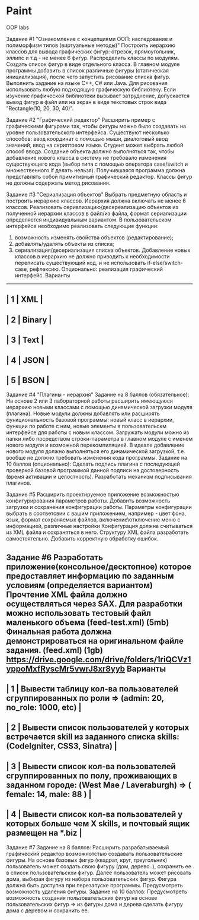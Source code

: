 # Paint
OOP labs

Задание #1
"Ознакомление с концепциями ООП: наследование и полиморфизм типов (виртуальные методы)"
Построить иерархию классов для вывода графических фигур: отрезок, прямоугольник, эллипс и т.д - не менее 6 фигур. Распределить классы по модулям. Создать список фигур в виде отдельного класса. В главном модуле программы добавить в список различные фигуры (статическая инициализация), после чего запустить рисование списка фигур. Выполнить задание на языке C++, C# или Java. Для рисования использовать любую подходящую графическую библиотеку. 
Если изучение графической библиотеки вызывает затруднение, допускается вывод фигур в файл или на экран в виде текстовых строк вида "Rectangle(10, 20, 30, 40)".

Задание #2
"Графический редактор"
Расширить пример с графическими фигурами так, чтобы фигуры можно было создавать на уровне пользовательского интерфейса. Существуют несколько способов: ввод координат с помощью мыши, диалоговый ввод значений, ввод на скриптовом языке. Студент может выбрать любой способ ввода. Создание объекта должно выполняться так, чтобы добавление нового класса в систему не требовало изменения существующего кода (выбор типа с помощью оператора case/switch и множественного if делать нельзя). Получившаяся программа должна представлять собой примитивный графический редактор.
Классы фигур не должны содержать метод рисования.

Задание #3
"Сериализация объектов"
Выбрать предметную область и построить иерархию классов. Иерархия должна включать не менее 6 классов.
Реализовать сериализацию/десереализацию объектов из полученной иерархии классов в файл/из файла, формат сериализации определяется индивидуальным вариантом. 
В пользовательском интерфейсе необходимо реализовать следующие функции:
1) возможность изменять свойства объектов (редактирование);
2) добавлять/удалять объекты из списка;
3) сериализация/десериализация списка объектов.
Добавление новых классов в иерархию не должно приводить к необходимости переписать существующий код, и не использовать if-else/switch-case, рефлексию.
Опционально: реализация графический интерфейс.
Варианты
--------------
| 1 |   XML  |
--------------
| 2 | Binary |
--------------
| 3 |  Text  |
--------------
| 4 |  JSON  |
--------------
| 5 |  BSON  |
--------------

Задание #4
"Плагины - иерархия"
Задание на 8 баллов (обязательное):
На основе 2 или 3 лабораторной работы расширить имеющуюся иерархию новыми классами с помощью динамической загрузки модуля (плагина). Новые модули должны добавлять или расширять функциональность базовой программы: новый класс в иерархии, функции по работе с ним, новые элементы в пользовательскм интерфейсе для работы с новым классом.
Загружать модули можно из папки либо посредством строки-параметра в главном модуле с именем нового модуля и возможной перекомпиляцией. В идеале добавление нового модуля должно выполняться его динамической загрузкой, т.е. вообще не должно требовать изменения кода программы.
Задание на 10 баллов (опционально):
Сделать подпись плагина с последующей проверкой базовой программой данной подписи на достоверность (время активации и целостность). Разработать механизм подписывания плагинов.

Задание #5
Расширить проектируемое приложение возможностью конфигурирования параметров работы.
Добавить возможность загрузки и сохранения конфигурации работы. 
Параметры конфигурации выбрать в соответсвии с вашим приложением, например - цвет фона, язык, формат сохраняемых файлов, включение\отключение меню с информацией, различные настройки
Конфигурация должна считываться из XML файла и сохраняться в него. Структуру XML файла разработать самостоятельно.
Добавить корректную обработку ошибок. 

Задание #6
Разработать приложение(консольное/десктопное) которое предоставляет информацию по заданным условиям (определяется вариантом)
Прочтение XML файла должно осуществляться через SAX. 
Для разработки можно использовать тестовый файл маленького объема (feed-test.xml) (5mb) 
Финальная работа должна демонстрироваться на оригинальном файле задания. (feed.xml) (1gb) 
https://drive.google.com/drive/folders/1riQCVz1yppoMxfRyscMr5vwrJ8xr8yyb
Варианты
----------------------------------------------------------------------------------------------------------------------------------------------------------
| 1 | Вывести таблицу кол-ва пользователей сгруппированных по роли => (admin: 20, no_role: 1000, etc)                                                    |
----------------------------------------------------------------------------------------------------------------------------------------------------------
| 2 | Вывести список пользователей у которых встречается skill из заданного списка skills: (CodeIgniter, CSS3, Sinatra)                                  |
----------------------------------------------------------------------------------------------------------------------------------------------------------
| 3 | Вывести список кол-ва пользователей сгруппированных по полу, проживающих в заданном городе: (West Mae / Laveraburgh)  => ( female: 14, male: 88 )  |
----------------------------------------------------------------------------------------------------------------------------------------------------------
| 4 | Вывести список кол-ва пользователей у которых больше чем X skills, и почтовый ящик размещен на *.biz                                               |
----------------------------------------------------------------------------------------------------------------------------------------------------------

Задание #7
Задание на 8 баллов:
Расширить разрабатываемый графический редактор возможнотстью создавать пользовательские фигуры.
На основе базовых фигур (квадрат, круг, треугольник) пользователь может создать свою фигуру (дом, дерево..), сохранить ее в список пользовательскхи фигур. Далее пользователь может рисовать дома, выбирая фигуру из набора пользовательских фигур. Фигура должна быть доступна при перезапуске программы. Предусмотреть возможность удаления фигуры.
Задание на 10 баллов: 
Предусмотреть возможность создания пользовательских фигур на основе пользовательских фигур => из фигуры дома и дерева сделать фигуру дома с деревом и сохранить ее. 

